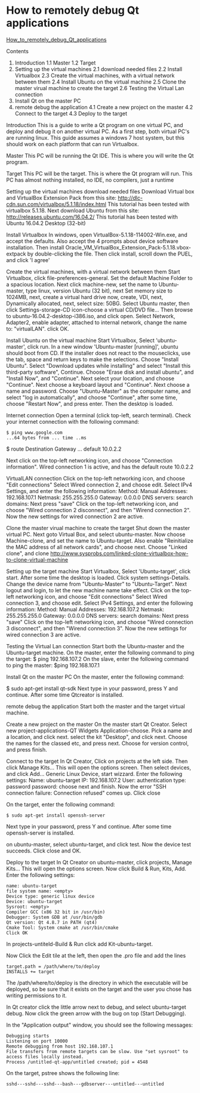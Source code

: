 # How to remotely debug Qt applications
[How_to_remotely_debug_Qt_applications](https://wiki.qt.io/How_to_remotely_debug_Qt_applications)

Contents
1.	Introduction
    1.1	Master
    1.2	Target
2.	Setting up the virtual machines
    2.1	download needed files
    2.2	Install Virtualbox
    2.3	Create the virtual machines, with a virtual network between them
    2.4	Install Ubuntu on the virtual machine
    2.5	Clone the master virual machine to create the target
    2.6	Testing the Virtual Lan connection
3.	Install Qt on the master PC
4.	remote debug the application
    4.1	Create a new project on the master
    4.2	Connect to the target
    4.3	Deploy to the target

Introduction
This is a guide to write a Qt program on one virtual PC, and deploy and debug it on another virtual PC. As a first step, both virtual PC's are running linux. This guide assumes a windows 7 host system, but this should work on each platform that can run Virtualbox.

Master
This PC will be running the Qt IDE. This is where you will write the Qt program.

Target
This PC will be the target. This is where the Qt program will run. This PC has almost nothing installed, no IDE, no compilers, just a runtime

Setting up the virtual machines
download needed files
Download Virtual box and VirtualBox Extension Pack from this site: http://dlc-cdn.sun.com/virtualbox/5.1.18/index.html This tutorial has been tested with virtualbox 5.1.18. Next download Ubuntu from this site: http://releases.ubuntu.com/16.04.2/ This tutorial has been tested with Ubuntu 16.04.2 Desktop (32-bit)

Install Virtualbox
In windows, open VirtualBox-5.1.18-114002-Win.exe, and accept the defaults. Also accept the 4 prompts about device software installation. Then install Oracle_VM_VirtualBox_Extension_Pack-5.1.18.vbox-extpack by double-clicking the file. Then click install, scroll down the PUEL, and click 'I agree'

Create the virtual machines, with a virtual network between them
Start Virtualbox, click file-preferences-general. Set the default Machine Folder to a spacious location. Next click machine-new, set the name to Ubuntu-master, type linux, version Ubuntu (32 bit), next Set memory size to 1024MB, next, create a virtual hard drive now, create, VDI, next, Dynamically allocated, next, select size: 50BG. Select Ubuntu master, then click Settings-storage-CD icon-choose a virtual CD/DVD file... Then browse to ubuntu-16.04.2-desktop-i386.iso, and click open. Select Network, Adapter2, enable adapter, attached to internal network, change the name to: "virtualLAN". click OK.

Install Ubuntu on the virtual machine
Start Virtualbox, Select 'ubuntu-master', click run. In a new window 'Ubuntu-master [running]', ubuntu should boot from CD. If the installer does not react to the mouseclicks, use the tab, space and return keys to make the selections. Choose "Install Ubuntu". Select "Download updates while installing" and select "Install this third-party software", Continue. Choose "Erase disk and install ubuntu", and "Install Now", and "Continue". Next select your location, and choose "Continue". Next choose a keyboard layout and "Continue". Next choose a name and password. Choose "Ubuntu-Master" as the computer name, and select "log in automatically", and choose "Continue", after some time, choose "Restart Now", and press enter. Then the desktop is loaded.

Internet connection
Open a terminal (click top-left, search terminal). Check your internet connection with the following command:
```
$ ping www.google.com
...64 bytes from ... time ..ms
```
$ route
Destination Gateway ... default 10.0.2.2

Next click on the top-left networking icon, and choose "Connection information". Wired connection 1 is active, and has the default route 10.0.2.2

VirtualLAN connection
Click on the top-left networking icon, and choose "Edit connections" Select Wired connection 2, and choose edit. Select IPv4 Settings, and enter the following information: Method: Manual Addresses: 192.168.107.1 Netmask: 255.255.255.0 Gateway: 0.0.0.0 DNS servers: <empty> search domains: <empty> Next press "save" Click on the top-left networking icon, and choose "Wired connection 2 disconnect", and then "Wirend connection 2". Now the new settings for wired connection 2 are active.

Clone the master virual machine to create the target
Shut down the master virtual PC. Next goto Virtual Box, and select ubuntu-master. Now choose Machine-clone, and set the name to Ubuntu-target. Also enable "Reinitialize the MAC address of all network cards", and choose next. Choose "Linked clone", and clone http://www.sysprobs.com/linked-clone-virtualbox-how-to-clone-virtual-machine

Setting up the target machine
Start Virtualbox, Select 'Ubuntu-target', click start. After some time the desktop is loaded. Click system settings-Details. Change the device name from "Ubuntu-Master" to "Ubuntu-Target". Next logout and login, to let the new machine name take effect. Click on the top-left networking icon, and choose "Edit connections" Select Wired connection 3, and choose edit. Select IPv4 Settings, and enter the following information: Method: Manual Addresses: 192.168.107.2 Netmask: 255.255.255.0 Gateway: 0.0.0.0 DNS servers: <empty> search domains: <empty> Next press "save" Click on the top-left networking icon, and choose "Wired connection 3 disconnect", and then "Wirend connection 3". Now the new settings for wired connection 3 are active.

Testing the Virtual Lan connection
Start both the Ubuntu-master and the Ubuntu-target machine. On the master, enter the following command to ping the target: $ ping 192.168.107.2 On the slave, enter the following command to ping the master: $ping 192.168.107.1

Install Qt on the master PC
On the master, enter the following command:

$ sudo apt-get install qt-sdk 
Next type in your password, press Y and continue. After some time Qtcreator is installed.

remote debug the application
Start both the master and the target virtual machine.

Create a new project on the master
On the master start Qt Creator. Select new project-applications-QT Widgets Application-choose. Pick a name and a location, and click next. select the kit "Desktop", and click next. Choose the names for the classed etc, and press next. Choose <None> for version control, and press finish.

Connect to the target
In Qt Creator, Click on projects at the left side. Then click Manage Kits... This will open the options screen. Then select devices, and click Add... Generic Linux Device, start wizzard. Enter the following settings: Name: ubuntu-target IP: 192.168.107.2 User: <your username> authentication type: password password: <your password> choose next and finish. Now the error "SSH connection failure: Connection refused" comes up. Click close

On the target, enter the following command:
```
$ sudo apt-get install openssh-server
```
Next type in your password, press Y and continue. After some time openssh-server is installed.

on ubuntu-master, select ubuntu-target, and click test. Now the device test succeeds. Click close and OK.

Deploy to the target
In Qt Creator on ubuntu-master, click projects, Manage Kits... This will open the options screen. Now click Build & Run, Kits, Add. Enter the following settings:
```
name: ubuntu-target
file system name: <empty>
Device type: generic linux device
Device: ubuntu-target
Sysroot: <empty>
Compiler GCC (x86 32 bit in /usr/bin)
Debugger: System GDB at /usr/bin/gdb
Qt version: Qt 4.8.7 in PATH (qt4)
Cmake Tool: System cmake at /usr/bin/cmake
Click OK
```
In projects-untiteld-Build & Run click add Kit-ubuntu-target.

Now Click the Edit tile at the left, then open the .pro file and add the lines
```
target.path = /path/where/to/deploy
INSTALLS += target
```
The /path/where/to/deploy is the directory in which the executable will be deployed, so be sure that it exists on the target and the user you chose has writing permissions to it.

In Qt creator click the little arrow next to debug, and select ubuntu-target debug. Now click the green arrow with the bug on top (Start Debugging).

In the "Application output" window, you should see the following messages:
```
Debugging starts
Listening on port 10000
Remote debugging from host 192.168.107.1
File transfers from remote targets can be slow. Use "set sysroot" to access files locally instead.
Process /untitled-qt-app/untitled created; pid = 4548
```
On the target, pstree shows the following line:
```
sshd---sshd---sshd---bash---gdbserver---untitled---untitled
```
